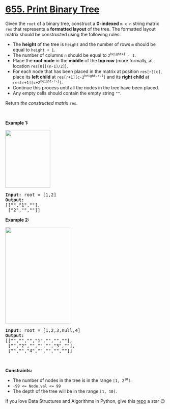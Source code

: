 # [655. Print Binary Tree][title]

<p>Given the <code>root</code> of a binary tree, construct a <strong>0-indexed</strong> <code>m x n</code> string matrix <code>res</code> that represents a <strong>formatted layout</strong> of the tree. The formatted layout matrix should be constructed using the following rules:</p>
<ul>
<li>The <strong>height</strong> of the tree is <code>height</code> and the number of rows <code>m</code> should be equal to <code>height + 1</code>.</li>
<li>The number of columns <code>n</code> should be equal to <code>2<sup>height+1</sup> - 1</code>.</li>
<li>Place the <strong>root node</strong> in the <strong>middle</strong> of the <strong>top row</strong> (more formally, at location <code>res[0][(n-1)/2]</code>).</li>
<li>For each node that has been placed in the matrix at position <code>res[r][c]</code>, place its <strong>left child</strong> at <code>res[r+1][c-2<sup>height-r-1</sup>]</code> and its <strong>right child</strong> at <code>res[r+1][c+2<sup>height-r-1</sup>]</code>.</li>
<li>Continue this process until all the nodes in the tree have been placed.</li>
<li>Any empty cells should contain the empty string <code>""</code>.</li>
</ul>
<p>Return <em>the constructed matrix </em><code>res</code>.</p>
<p> </p>
<p><strong>Example 1:</strong></p>
<img alt="" src="https://assets.leetcode.com/uploads/2021/05/03/print1-tree.jpg" style="width: 141px; height: 181px;"/>
<pre><strong>Input:</strong> root = [1,2]
<strong>Output:</strong> 
[["","1",""],
 ["2","",""]]
</pre>
<p><strong>Example 2:</strong></p>
<img alt="" src="https://assets.leetcode.com/uploads/2021/05/03/print2-tree.jpg" style="width: 207px; height: 302px;"/>
<pre><strong>Input:</strong> root = [1,2,3,null,4]
<strong>Output:</strong> 
[["","","","1","","",""],
 ["","2","","","","3",""],
 ["","","4","","","",""]]
</pre>
<p> </p>
<p><strong>Constraints:</strong></p>
<ul>
<li>The number of nodes in the tree is in the range <code>[1, 2<sup>10</sup>]</code>.</li>
<li><code>-99 &lt;= Node.val &lt;= 99</code></li>
<li>The depth of the tree will be in the range <code>[1, 10]</code>.</li>
</ul>


If you love Data Structures and Algorithms in Python, give this [repo][me] a star :wink:

[title]: https://leetcode.com/problems/print-binary-tree
[me]: https://github.com/bumblebee211196/awesome-python-leetcode
